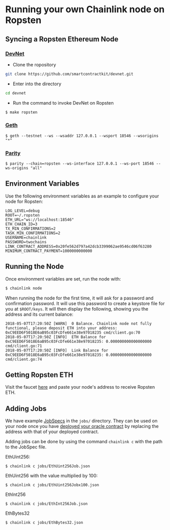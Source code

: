 # Running your own Chainlink node on Ropsten

## Syncing a Ropsten Ethereum Node

### [DevNet](https://github.com/smartcontractkit/devnet)

- Clone the ropository

```bash
git clone https://github.com/smartcontractkit/devnet.git
```

- Enter into the directory

```bash
cd devnet
```

- Run the command to invoke DevNet on Ropsten

```bash
$ make ropsten
```

### [Geth](https://github.com/ethereum/go-ethereum)

```
$ geth --testnet --ws --wsaddr 127.0.0.1 --wsport 18546 --wsorigins "*"
```

### [Parity](https://github.com/paritytech/parity)

```
$ parity --chain=ropsten --ws-interface 127.0.0.1 --ws-port 18546 --ws-origins "all"
```

## Environment Variables

Use the following environment variables as an example to configure your node for Ropsten:

    LOG_LEVEL=debug
    ROOT=~/.ropsten
    ETH_URL="ws://localhost:18546"
    ETH_CHAIN_ID=3
    TX_MIN_CONFIRMATIONS=2
    TASK_MIN_CONFIRMATIONS=2
    USERNAME=chainlink
    PASSWORD=twochains
    LINK_CONTRACT_ADDRESS=0x20fe562d797a42dcb3399062ae9546cd06f63280
    MINIMUM_CONTRACT_PAYMENT=1000000000000

## Running the Node

Once environment variables are set, run the node with:

```bash
$ chainlink node
```

When running the node for the first time, it will ask for a password and confirmation password. It will use this password to create a keystore file for you at `$ROOT/keys`. It will then display the following, showing you the address and its current balance:

```
2018-05-07T17:20:50Z [WARN]  0 Balance. Chainlink node not fully functional, please deposit ETH into your address: 0xC9EED6F5018E6aB95c03FcDfe661e38e97018235 cmd/client.go:70        
2018-05-07T17:20:50Z [INFO]  ETH Balance for 0xC9EED6F5018E6aB95c03FcDfe661e38e97018235: 0.000000000000000000 cmd/client.go:71        
2018-05-07T17:20:50Z [INFO]  Link Balance for 0xC9EED6F5018E6aB95c03FcDfe661e38e97018235: 0.000000000000000000 cmd/client.go:74
```

## Getting Ropsten ETH

Visit the faucet [here](http://faucet.ropsten.be:3001/) and paste your node's address to receive Ropsten ETH.

## Adding Jobs

We have example [JobSpecs](https://github.com/smartcontractkit/chainlink/wiki/Job-Pipeline) in the `jobs/` directory. They can be used on your node once you have [deployed your oracle contract](./OracleContract.md) by replacing the address with that of your deployed contract.

Adding jobs can be done by using the command `chainlink c` with the path to the JobSpec file.

EthUint256:

```
$ chainlink c jobs/EthUint256Job.json
```

EthUint256 with the value multiplied by 100:

```
$ chainlink c jobs/EthUint256Jobx100.json
```

EthInt256

```
$ chainlink c jobs/EthInt256Job.json
```

EthBytes32

```
$ chainlink c jobs/EthBytes32.json
```